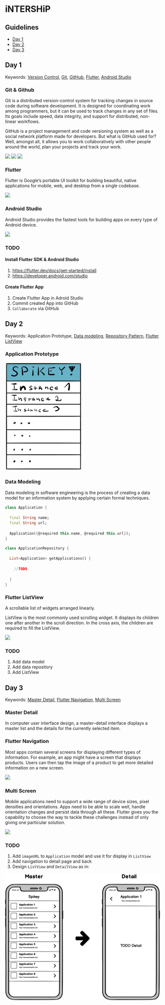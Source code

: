 iNTERSHiP
======

## Guidelines

* [Day 1](#day-1)
* [Day 2](#day-2)
* [Day 3](#day-3)

## Day 1

Keywords: [Version Control](https://en.wikipedia.org/wiki/Version_control), [Git](https://en.wikipedia.org/wiki/Git), [GitHub](https://github.com/), [Flutter](https://flutter.dev/), [Android Studio](https://developer.android.com/studio)

### Git & Github

Git is a distributed version-control system for tracking changes in source code during software development. It is designed for coordinating work among programmers, but it can be used to track changes in any set of files. Its goals include speed, data integrity, and support for distributed, non-linear workflows.

GitHub is a project management and code versioning system as well as a social network platform made for developers. But what is GitHub used for? Well, amongst all, it allows you to work collaboratively with other people around the world, plan your projects and track your work.

[![](http://img.youtube.com/vi/w3jLJU7DT5E/0.jpg)](http://www.youtube.com/watch?v=w3jLJU7DT5E "")
[![](http://img.youtube.com/vi/noZnOSpcjYY/0.jpg)](http://www.youtube.com/watch?v=noZnOSpcjYY "")
[![](http://img.youtube.com/vi/SWYqp7iY_Tc/0.jpg)](http://www.youtube.com/watch?v=SWYqp7iY_Tc "")

### Flutter

Flutter is Google’s portable UI toolkit for building beautiful, native applications for mobile, web, and desktop from a single codebase.

[![](http://img.youtube.com/vi/fq4N0hgOWzU/0.jpg)](http://www.youtube.com/watch?v=fq4N0hgOWzU "")

### Android Studio

Android Studio provides the fastest tools for building apps on every type of Android device.

[![](http://img.youtube.com/vi/W1pNjxmNHNQ/0.jpg)](http://www.youtube.com/watch?v=W1pNjxmNHNQ "")

### TODO

#### Install Flutter SDK & Android Studio

1. https://flutter.dev/docs/get-started/install
1. https://developer.android.com/studio

#### Create Flutter App

1. Create Flutter App in Adroid Studio
1. Commit created App into GitHub
1. `Collaborate` via GitHub

## Day 2

Keywords: Application Prototype, [Data modeling](https://en.wikipedia.org/wiki/Data_modeling), [Repository Pattern](https://medium.com/@krzychukosobudzki/repository-design-pattern-bc490b256006), [Flutter ListView](https://www.youtube.com/watch?v=Lf9DwdVbBuM)

### Application Prototype

<img src="https://raw.githubusercontent.com/APITEA/iNTERSHiP/master/D062FB13-BF80-4E0F-8DB7-449C7EFFE012.jpeg" width="250">

### Data Modeling

Data modeling in software engineering is the process of creating a data model for an information system by applying certain formal techniques.

```dart
class Application {
  
  final String name;
  final String url;

  Application({@required this.name, @required this.url});
}
```

```dart
class ApplicationRepository {

  List<Application> getApplications() {
    
    //TODO
    
  }
}
```

### Flutter ListView

A scrollable list of widgets arranged linearly.

ListView is the most commonly used scrolling widget. It displays its children one after another in the scroll direction. In the cross axis, the children are required to fill the ListView.

[![](http://img.youtube.com/vi/Lf9DwdVbBuM/0.jpg)](http://www.youtube.com/watch?v=Lf9DwdVbBuM "")

### TODO

1. Add data model
1. Add data repository
1. Add ListView

## Day 3

Keywords: [Master Detail](https://en.wikipedia.org/wiki/Master–detail_interface), [Flutter Navigation](https://flutter.dev/docs/cookbook/navigation/), [Multi Screen](https://medium.com/flutter-community/developing-for-multiple-screen-sizes-and-orientations-in-flutter-fragments-in-flutter-a4c51b849434)

### Master Detail

In computer user interface design, a master–detail interface displays a master list and the details for the currently selected item.

### Flutter Navigation

Most apps contain several screens for displaying different types of information. For example, an app might have a screen that displays products. Users can then tap the image of a product to get more detailed information on a new screen.

[![](http://img.youtube.com/vi/nP2KEFnj7Ag/0.jpg)](http://www.youtube.com/watch?v=nP2KEFnj7Ag "")

### Multi Screen

Mobile applications need to support a wide range of device sizes, pixel densities and orientations. Apps need to be able to scale well, handle orientation changes and persist data through all these. Flutter gives you the capability to choose the way to tackle these challenges instead of only giving one particular solution.

<a href="https://d33wubrfki0l68.cloudfront.net/a420eb846b7feedd2cdf446451cfd70439a4b964/14a2d/images/implementing-master-detail-flow/end-result.gif"><img src="https://d33wubrfki0l68.cloudfront.net/a420eb846b7feedd2cdf446451cfd70439a4b964/14a2d/images/implementing-master-detail-flow/end-result.gif" width="250"></a>


### TODO

1. Add `imageURL` to `Application` model and use it for display in `ListView`
1. Add navigation to detail page and back
1. Design `ListView` and `DetailView` as in:

<img src="https://raw.githubusercontent.com/APITEA/iNTERSHiP/master/master-detail.png" width="600">
